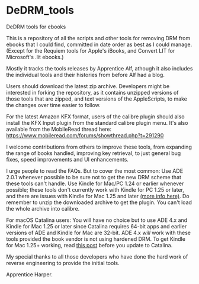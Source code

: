 # DeDRM_tools
DeDRM tools for ebooks

This is a repository of all the scripts and other tools for removing DRM from ebooks that I could find, committed in date order as best as I could manage. (Except for the Requiem tools for Apple's iBooks, and Convert LIT for Microsoft's .lit ebooks.)

Mostly it tracks the tools releases by Apprentice Alf, athough it also includes the individual tools and their histories from before Alf had a blog.

Users should download the latest zip archive.
Developers might be interested in forking the repository, as it contains unzipped versions of those tools that are zipped, and text versions of the AppleScripts, to make the changes over time easier to follow.

For the latest Amazon KFX format, users of the calibre plugin should also install the KFX Input plugin from the standard calibre plugin menu. It's also available from the MobileRead thread here: https://www.mobileread.com/forums/showthread.php?t=291290

I welcome contributions from others to improve these tools, from expanding the range of books handled, improving key retrieval,  to just general bug fixes, speed improvements and UI enhancements.

I urge people to read the FAQs. But to cover the most common: Use ADE 2.0.1 whenever possible to be sure not to get the new DRM scheme that these tools can't handle. Use Kindle for Mac/PC 1.24 or earlier whenever possible; these tools don't currently work with Kindle for PC 1.25 or later, and there are issues with Kindle for Mac 1.25 and later [(more info here)](https://www.mobileread.com/forums/showpost.php?p=3819708&postcount=508). Do remember to unzip the downloaded archive to get the plugin. You can't load the whole archive into calibre.

For macOS Catalina users: You will have no choice but to use ADE 4.x and Kindle for Mac 1.25 or later since Catalina requires 64-bit apps and earlier versions of ADE and Kindle for Mac are 32-bit. ADE 4.x *will* work with these tools provided the book vendor is not using hardened DRM. To get Kindle for Mac 1.25+ working, read [this post](https://www.mobileread.com/forums/showpost.php?p=3819708&postcount=508) before you update to Catalina.

My special thanks to all those developers who have done the hard work of reverse engineering to provide the initial tools.

Apprentice Harper.
